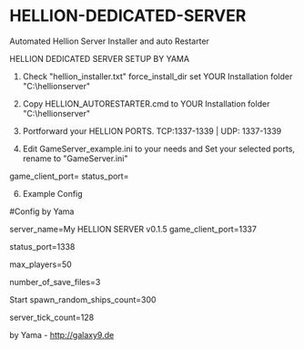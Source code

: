 # HELLION-DEDICATED-SERVER
Automated Hellion Server Installer and auto Restarter

HELLION DEDICATED SERVER SETUP BY YAMA

1. Check "hellion_installer.txt"
force_install_dir set YOUR Installation folder "C:\hellionserver"

3. Copy HELLION_AUTORESTARTER.cmd to YOUR Installation folder "C:\hellionserver"
4. Portforward your HELLION PORTS. TCP:1337-1339 | UDP: 1337-1339
5. Edit GameServer_example.ini to your needs and Set your selected ports, rename to "GameServer.ini"

game_client_port=
status_port=


6. Example Config 

#Config by Yama

server_name=My HELLION SERVER v0.1.5
game_client_port=1337

status_port=1338

max_players=50

number_of_save_files=3

Start
spawn_random_ships_count=300

server_tick_count=128


by Yama - http://galaxy9.de
